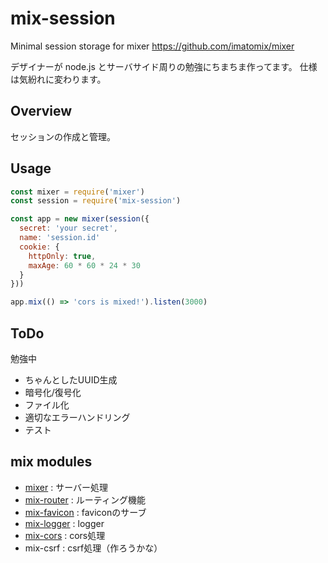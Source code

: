# mix-session
Minimal session storage for mixer https://github.com/imatomix/mixer

デザイナーが node.js とサーバサイド周りの勉強にちまちま作ってます。
仕様は気紛れに変わります。

## Overview
セッションの作成と管理。

## Usage

```js
const mixer = require('mixer')
const session = require('mix-session')

const app = new mixer(session({
  secret: 'your secret',
  name: 'session.id'
  cookie: {
    httpOnly: true,
    maxAge: 60 * 60 * 24 * 30
  }
}))

app.mix(() => 'cors is mixed!').listen(3000)
```

## ToDo
勉強中
- ちゃんとしたUUID生成
- 暗号化/復号化
- ファイル化
- 適切なエラーハンドリング
- テスト

## mix modules

- [mixer](https://github.com/imatomix/mixer) : サーバー処理
- [mix-router](https://github.com/imatomix/mix-router) : ルーティング機能
- [mix-favicon](https://github.com/imatomix/mix-favicon) : faviconのサーブ
- [mix-logger](https://github.com/imatomix/mix-logger) : logger
- [mix-cors](https://github.com/imatomix/mix-cors) : cors処理
- mix-csrf : csrf処理（作ろうかな）
